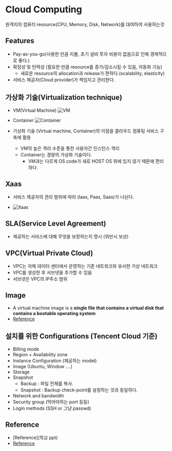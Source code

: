 # Cloud Computing

원격지의 컴퓨터 resource(CPU, Memory, Disk, Network)를 대여하여 사용하는것

## Features
- Pay-as-you-go(사용한 만큼 지불, 초기 설비 투자 비용이 없음으로 인해 경제적으로 좋다.)
- 확장성 및 탄력성 (필요한 만큼 resource를 증가/감소시킬 수 있음, 자동화 기능)
  - 새로운 resource의 allocation과 release가 편하다.(scalability, elasticity)
- 서비스 제공자(Cloud provider)가 책임지고 관리한다.

## 가상화 기술(Virtualization technique)
- VM(Virtual Machine)
![VM](https://user-images.githubusercontent.com/105041834/198866155-12da1982-95f4-4fe4-9c01-e19a486ab2fe.jpg)
- Container
![Container](https://user-images.githubusercontent.com/105041834/198866153-7af3c4a8-0996-4c04-bdcf-821d8962ae3b.jpg)

- 가상화 기술 (Virtual machine, Container)의 이점을 클라우드 컴퓨팅 서비스 구축에 활용
  - VM의 높은 격리 수준을 통한 사용자간 인스턴스 격리
  - Container는 경량의 가상화 기술이다.
    - VM과는 다르게 OS code가 새로 HOST OS 위에 있지 않기 때문에 편리하다.

## Xaas
- 서비스 제공자의 관리 범위에 따라 (Iaas, Paas, Saas)가 나뉜다.

- ![Xaas](https://user-images.githubusercontent.com/105041834/198866270-6fe97db0-a88b-4abd-bf99-a45f2397d768.jpg)

## SLA(Service Level Agreement)
- 제공하는 서비스에 대해 무엇을 보장하는지 명시 (위반시 보상)

## VPC(Virtual Private Cloud)
- VPC는 자체 데이터 센터에서 운영하는 기존 네트워크와 유사한 가상 네트워크
- VPC를 생성한 후 서브넷을 추가할 수 있음
- 서브넷은 VPC의 IP주소 범위

## Image
- A virtual machine image is a **single file that contains a virtual disk that contains a bootable operating system**
- [Reference](https://docs.rackspace.com/docs/user-guides/infrastructure/cloud-config/compute/cloud-images-product-concepts/)

## 설치를 위한 Configurations (Tencent Cloud 기준)
- Billing mode
- Region + Availability zone
- Instance Configuration (제공하는 model)
- Image (Ubuntu, Window ....)
- Storage
- Snapshot
  - Backup : 파일 전체를 복사.
  - Snapshot : Backup check-point를 설정하는 것과 동일하다.
- Network and bandwidth
- Security group (막아야하는 port 등등)
- Login methods (SSH or 그냥 passwd)

## Reference
- [Reference](학교 ppt)
- [Reference](https://docs.rackspace.com/docs/user-guides/infrastructure/cloud-config/compute/cloud-images-product-concepts/)
